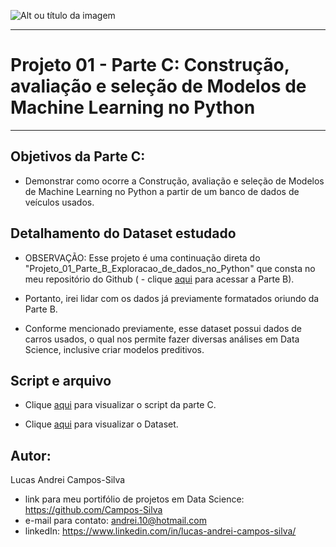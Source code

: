 ![Alt ou título da imagem](https://github.com/Campos-Silva/Projeto_01_Parte_C_Modelos_de_Machine_Learning_no_Python/blob/main/1-horz.jpg)

________________________________________________________________________________________________________________________________________________


# Projeto 01 - Parte C: Construção, avaliação e seleção de Modelos de Machine Learning no Python

________________________________________________________________________________________________________________________________________________

## Objetivos da Parte C:

- Demonstrar como ocorre a Construção, avaliação e seleção de Modelos de Machine Learning no Python a partir de um banco de dados de veículos usados.

## Detalhamento do Dataset estudado

- OBSERVAÇÃO: Esse projeto é uma continuação direta do "Projeto_01_Parte_B_Exploracao_de_dados_no_Python" que consta no meu repositório do Github ( - clique [aqui](https://github.com/Campos-Silva/Projeto_01_Parte_B_Exploracao_de_dados_no_Python) para acessar a Parte B).

- Portanto, irei lidar com os dados já previamente formatados oriundo da Parte B.

- Conforme mencionado previamente, esse dataset possui dados de carros usados, o qual nos permite fazer diversas análises em Data Science, inclusive criar modelos preditivos.

## Script e arquivo

- Clique [aqui](https://github.com/Campos-Silva/Projeto_01_Parte_C_Modelos_de_Machine_Learning_no_Python/blob/main/Projeto_01_desenvolvimento_e_avaliacao_de_modelos_de_machine_learning_no_Python.ipynb) para visualizar o script da parte C.

- Clique [aqui](https://github.com/Campos-Silva/Projeto_01_Parte_C_Modelos_de_Machine_Learning_no_Python/blob/main/carros_formatado_pos_analises_exploratorias.csv) para visualizar o Dataset.

## Autor:

Lucas Andrei Campos-Silva

- link para meu portifólio de projetos em Data Science: https://github.com/Campos-Silva
- e-mail para contato: andrei.10@hotmail.com
- linkedIn: https://www.linkedin.com/in/lucas-andrei-campos-silva/
